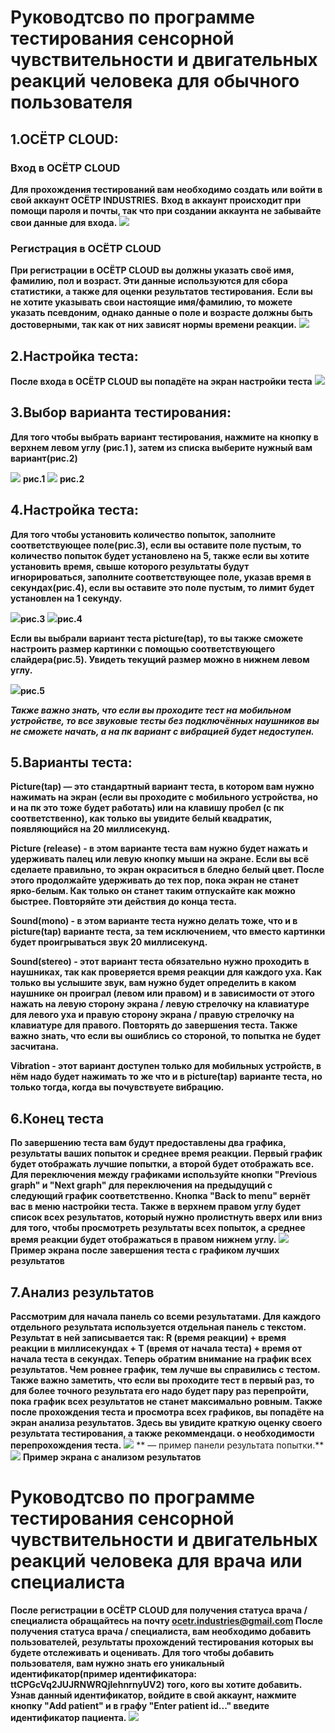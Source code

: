 # Руководтсво по программе тестирования сенсорной чувствительности и двигательных реакций человека для обычного пользователя
## 1.ОСЁТР CLOUD:
### Вход в ОСЁТР CLOUD
**Для прохождения тестирований вам необходимо создать или войти в свой аккаунт ОСЁТР INDUSTRIES.**
**Вход в аккаунт происходит при помощи пароля и почты, так что при создании аккаунта не забывайте свои данные для входа.**
<img src = "RGScreenshots/Скриншот%205.png">
### Регистрация в ОСЁТР CLOUD
**При регистрации в ОСЁТР CLOUD вы должны указать своё имя, фамилию, пол и возраст. Эти данные используются для сбора статистики, а также для оценки результатов тестирования.**
**Если вы не хотите указывать свои настоящие имя/фамилию, то можете указать псевдоним, однако данные о поле и возрасте должны быть достоверными, так как от них зависят нормы времени реакции.**
<img src = "RGScreenshots/Скриншот%206.png">

## 2.Настройка теста:
**После входа в ОСЁТР CLOUD вы попадёте на экран настройки теста**
<img src = "RGScreenshots/Скриншот%202.png">

## 3.Выбор варианта тестирования:
**Для того чтобы выбрать вариант тестирования, нажмите на кнопку в верхнем левом углу (рис.1 ), затем из списка выберите нужный вам вариант(рис.2)**

<img src = "RGScreenshots/guide%20screen%201.png"> **рис.1**
<img src = "RGScreenshots/guide%20screen%202.png"> **рис.2**

 ## 4.Настройка теста:
**Для того чтобы установить количество попыток, заполните соответствующее поле(рис.3), если вы оставите поле пустым, то количество попыток будет установлено на 5, также если вы хотите установить время, свыше которого результаты будут игнорироваться, заполните соответствующее поле, указав время в секундах(рис.4), если вы оставите это поле пустым, то лимит будет установлен на 1 секунду.**

<img src = "RGScreenshots/guide%20screen%203.png">**рис.3**
<img src = "RGScreenshots/guide%20screen%204.png">**рис.4**

**Если вы выбрали вариант теста picture(tap), то вы также сможете настроить размер картинки с помощью соответствующего слайдера(рис.5). Увидеть текущий размер можно в нижнем левом углу.**

<img src = "RGScreenshots/guide%20screen%205.png">**рис.5**

***Также важно знать, что если вы проходите тест на мобильном устройстве, то все звуковые тесты без подключённых наушников вы не сможете начать, а на пк вариант с вибрацией будет недоступен.***

## 5.Варианты теста:
**Picture(tap) — это стандартный вариант теста, в котором вам нужно нажимать на экран (если вы проходите с мобильного устройства, но и на пк это тоже будет работать) или на клавишу пробел (с пк соответственно), как только вы увидите белый квадратик, появляющийся на 20 миллисекунд.**

**Picture (release) - в этом варианте теста вам нужно будет нажать и удерживать палец или левую кнопку мыши на экране. Если вы всё сделаете правильно, то экран окраситься в бледно белый цвет. После этого продолжайте удерживать до тех пор, пока экран не станет ярко-белым. Как только он станет таким отпускайте как можно быстрее. Повторяйте эти действия до конца теста.**

**Sound(mono) - в этом варианте теста нужно делать тоже, что и в picture(tap) варианте теста, за тем исключением, что вместо картинки будет проигрываться звук 20 миллисекунд.**  

**Sound(stereo) - этот вариант теста обязательно нужно проходить в наушниках, так как проверяется время реакции для каждого уха. Как только вы услышите звук, вам нужно будет определить в каком наушнике он проиграл (левом или правом) и в зависимости от этого нажать на левую сторону экрана / левую стрелочку на клавиатуре для левого уха и правую сторону экрана / правую стрелочку на клавиатуре для правого. Повторять до завершения теста. Также важно знать, что если вы ошиблись со стороной, то попытка не будет засчитана.** 

**Vibration - этот вариант доступен только для мобильных устройств, в нём надо будет нажимать то же что и в picture(tap) варианте теста, но только тогда, когда вы почувствуете вибрацию.**  

## 6.Конец теста
**По завершению теста вам будут предоставлены два графика, результаты ваших попыток и среднее время реакции. Первый график будет отображать лучшие попытки, а второй будет отображать все.  Для переключения между графиками используйте кнопки "Previous graph" и "Next graph" для переключения на предыдущий с следующий график соответственно. Кнопка "Back to menu" вернёт вас в меню настройки теста.  Также в верхнем правом углу будет список всех результатов, который нужно пролистнуть вверх или вниз для того, чтобы просмотреть результаты всех попыток, а среднее время реакции будет отображаться в правом нижнем углу.**
<img src = "RGScreenshots/Рисунок1.png"> **Пример экрана после завершения теста с графиком лучших результатов**

## 7.Анализ результатов
**Рассмотрим для начала панель со всеми результатами. Для каждого отдельного результата используется отдельная панель с текстом. Результат в ней записывается так: R (время реакции) + время реакции в миллисекундах + T (время от начала теста) + время от начала теста в секундах. Теперь обратим внимание на график всех результатов. Чем ровнее график, тем лучше вы справились с тестом. Также важно заметить, что если вы проходите тест в первый раз, то для более точного результата его надо будет пару раз перепройти, пока график всех результатов не станет максимально ровным. Также после прохождения теста и просмотра всех графиков, вы попадёте на экран анализа результатов. Здесь вы увидите краткую оценку своего результата тестирования, а также рекоммендаци. о необходимости перепрохождения теста.**
<img src = "RGScreenshots/guide%20screen%207.png">
** — пример панели результата попытки.**
<img src = "RGScreenshots/Рисунок2.png">
 **Пример экрана с анализом результатов**
 
 # Руководтсво по программе тестирования сенсорной чувствительности и двигательных реакций человека для врача или специалиста
 **После регистрации в ОСЁТР CLOUD для получения статуса врача / специалиста обращайтесь на почту ocetr.industries@gmail.com
 После получения статуса врача / специалиста, вам необходимо добавить пользователей, результаты прохождений тестирования которых вы будете отслеживать и оценивать. Для того
 чтобы добавить пользователя, вам нужно знать его уникальный идентификатор(пример идентификатора: ttCPGcVq2JUJRNWRQjlehnrnyUV2) того, кого вы хотите добавить. Узнав данный
 идентификатор, войдите в свой аккаунт, нажмите кнопку "Add patient" и в графу "Enter patient id..." введите идентификатор пациента.**
 <img src = "RGScreenshots/Рисунок3.png">
